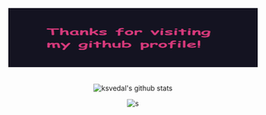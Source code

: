 <div align="center">
  
<img height="120" width="100%" alt="Thanks for visiting my github profile" src="img/thanks.png" />
  <br><br>

![ksvedal's github stats](https://github-readme-stats.vercel.app/api?username=ksvedal&show_icons=true&theme=radical)

![s](https://github-readme-stats.vercel.app/api/top-langs?username=ksvedal&show_icons=true&locale=en&layout=compact&theme=radical&hide=Makefile,CMake&langs_count=16)
  
</div>
